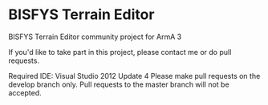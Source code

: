 BISFYS Terrain Editor
======

BISFYS Terrain Editor community project for ArmA 3

If  you'd like to take part in this project, please contact me or do pull requests.

Required IDE: Visual Studio 2012 Update 4
Please make pull requests on the develop branch only. Pull requests to the master branch will not be accepted.
